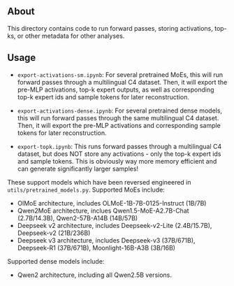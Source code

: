 ## About
This directory contains code to run forward passes, storing activations, top-ks, or other metadata for other analyses.


## Usage
- `export-activations-sm.ipynb`: For several pretrained MoEs, this will run forward passes through a multilingual C4 dataset. Then, it will export the pre-MLP activations, top-k expert outputs, as well as corresponding top-k expert ids and sample tokens for later reconstruction.


- `export-activations-dense.ipynb`: For several pretrained dense models, this will run forward passes through the same multilingual C4 dataset. Then, it will export the pre-MLP activations and corresponding sample tokens for later reconstruction.
- `export-topk.ipynb`: This runs forward passes through a multilingual C4 dataset, but does NOT store any activations - only the top-k expert ids and sample tokens. This is obviously way more memory efficient and can generate significantly larger samples!

These support models which have been reversed engineered in `utils/pretrained_models.py`. Supported MoEs include:
- OlMoE architecture, includes OLMoE-1B-7B-0125-Instruct (1B/7B)
- Qwen2MoE architecture, inclues Qwen1.5-MoE-A2.7B-Chat (2.7B/14.3B), Qwen2-57B-A14B (14B/57B)
- Deepseek v2 architecture, includes Deepseek-v2-Lite (2.4B/15.7B), Deepseek-v2 (21B/236B)
- Deepseek v3 architecture, includes Deepseek-v3 (37B/671B), Deepseek-R1 (37B/671B), Moonlight-16B-A3B (3B/16B)

Supported dense models include:
- Qwen2 architecture, including all Qwen2.5B versions.